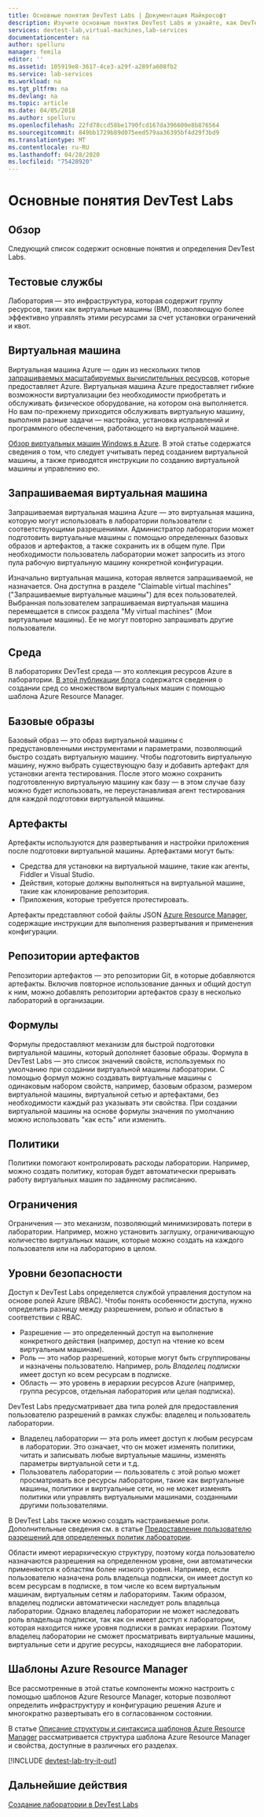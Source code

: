 ```yaml
---
title: Основные понятия DevTest Labs | Документация Майкрософт
description: Изучите основные понятия DevTest Labs и узнайте, как DevTest Labs поможет упростить создание и отслеживание виртуальных машин Azure, а также управление ими.
services: devtest-lab,virtual-machines,lab-services
documentationcenter: na
author: spelluru
manager: femila
editor: ''
ms.assetid: 105919e8-3617-4ce3-a29f-a289fa608fb2
ms.service: lab-services
ms.workload: na
ms.tgt_pltfrm: na
ms.devlang: na
ms.topic: article
ms.date: 04/05/2018
ms.author: spelluru
ms.openlocfilehash: 22fd78ccd58be1790fcd167da396600e8b876564
ms.sourcegitcommit: 849bb1729b89d075eed579aa36395bf4d29f3bd9
ms.translationtype: MT
ms.contentlocale: ru-RU
ms.lasthandoff: 04/28/2020
ms.locfileid: "75428920"
---
```

# <a name="devtest-labs-concepts"></a>Основные понятия DevTest Labs
## <a name="overview"></a>Обзор
Следующий список содержит основные понятия и определения DevTest Labs.

## <a name="labs"></a>Тестовые службы
Лаборатория — это инфраструктура, которая содержит группу ресурсов, таких как виртуальные машины (ВМ), позволяющую более эффективно управлять этими ресурсами за счет установки ограничений и квот.

## <a name="virtual-machine"></a>Виртуальная машина
Виртуальная машина Azure — один из нескольких типов [запрашиваемых масштабируемых вычислительных ресурсов](/azure/architecture/guide/technology-choices/compute-decision-tree), которые предоставляет Azure. Виртуальная машина Azure предоставляет гибкие возможности виртуализации без необходимости приобретать и обслуживать физическое оборудование, на котором она выполняется. Но вам по-прежнему приходится обслуживать виртуальную машину, выполняя разные задачи — настройка, установка исправлений и программного обеспечения, работающего на виртуальной машине.

[Обзор виртуальных машин Windows в Azure](https://docs.microsoft.com/azure/virtual-machines/virtual-machines-windows-overview). В этой статье содержатся сведения о том, что следует учитывать перед созданием виртуальной машины, а также приводятся инструкции по созданию виртуальной машины и управлению ею.

## <a name="claimable-vm"></a>Запрашиваемая виртуальная машина
Запрашиваемая виртуальная машина Azure — это виртуальная машина, которую могут использовать в лаборатории пользователи с соответствующими разрешениями. Администратор лаборатории может подготовить виртуальные машины с помощью определенных базовых образов и артефактов, а также сохранить их в общем пуле. При необходимости пользователь лаборатории может запросить из этого пула рабочую виртуальную машину конкретной конфигурации.

Изначально виртуальная машина, которая является запрашиваемой, не назначается. Она доступна в разделе "Claimable virtual machines" ("Запрашиваемые виртуальные машины") для всех пользователей. Выбранная пользователем запрашиваемая виртуальная машина перемещается в список раздела "My virtual machines" (Мои виртуальные машины). Ее не могут повторно запрашивать другие пользователи.

## <a name="environment"></a>Среда
В лабораториях DevTest среда — это коллекция ресурсов Azure в лаборатории. [В этой публикации блога](https://blogs.msdn.microsoft.com/devtestlab/2016/11/16/connect-2016-news-for-azure-devtest-labs-azure-resource-manager-template-based-environments-vm-auto-shutdown-and-more/) содержатся сведения о создании сред со множеством виртуальных машин с помощью шаблона Azure Resource Manager.

## <a name="base-images"></a>Базовые образы
Базовый образ — это образ виртуальной машины с предустановленными инструментами и параметрами, позволяющий быстро создать виртуальную машину. Чтобы подготовить виртуальную машину, нужно выбрать существующую базу и добавить артефакт для установки агента тестирования. После этого можно сохранить подготовленную виртуальную машину как базу — в этом случае базу можно будет использовать, не переустанавливая агент тестирования для каждой подготовки виртуальной машины.

## <a name="artifacts"></a>Артефакты
Артефакты используются для развертывания и настройки приложения после подготовки виртуальной машины. Артефактами могут быть:

* Средства для установки на виртуальной машине, такие как агенты, Fiddler и Visual Studio.
* Действия, которые должны выполняться на виртуальной машине, такие как клонирование репозитория.
* Приложения, которые требуется протестировать.

Артефакты представляют собой файлы JSON [Azure Resource Manager](../azure-resource-manager/management/overview.md), содержащие инструкции для выполнения развертывания и применения конфигурации.

## <a name="artifact-repositories"></a>Репозитории артефактов
Репозитории артефактов — это репозитории Git, в которые добавляются артефакты. Включив повторное использование данных и общий доступ к ним, можно добавлять репозитории артефактов сразу в несколько лабораторий в организации.

## <a name="formulas"></a>Формулы
Формулы предоставляют механизм для быстрой подготовки виртуальной машины, который дополняет базовые образы. Формула в DevTest Labs — это список значений свойств, используемых по умолчанию при создании виртуальной машины лаборатории.
С помощью формул можно создавать виртуальные машины с одинаковым набором свойств, например, базовым образом, размером виртуальной машины, виртуальной сетью и артефактами, без необходимости каждый раз указывать эти свойства. При создании виртуальной машины на основе формулы значения по умолчанию можно использовать "как есть" или изменить.

## <a name="policies"></a>Политики
Политики помогают контролировать расходы лаборатории. Например, можно создать политику, которая будет автоматически прерывать работу виртуальных машин по заданному расписанию.

## <a name="caps"></a>Ограничения
Ограничения — это механизм, позволяющий минимизировать потери в лаборатории. Например, можно установить заглушку, ограничивающую количество виртуальных машин, которые можно создать на каждого пользователя или на лабораторию в целом.

## <a name="security-levels"></a>Уровни безопасности
Доступ к DevTest Labs определяется службой управления доступом на основе ролей Azure (RBAC). Чтобы понять особенности доступа, нужно определить разницу между разрешением, ролью и областью в соответствии с RBAC.

* Разрешение — это определенный доступ на выполнение конкретного действия (например, доступ на чтение ко всем виртуальным машинам).
* Роль — это набор разрешений, которые могут быть сгруппированы и назначены пользователю. Например, роль *Владелец подписки* имеет доступ ко всем ресурсам в подписке.
* Область — это уровень в иерархии ресурсов Azure (например, группа ресурсов, отдельная лаборатория или целая подписка).

DevTest Labs предусматривает два типа ролей для предоставления пользователю разрешений в рамках службы: владелец и пользователь лаборатории.

* Владелец лаборатории — эта роль имеет доступ к любым ресурсам в лаборатории. Это означает, что он может изменять политики, читать и записывать любые виртуальные машины, изменять параметры виртуальной сети и т.д.
* Пользователь лаборатории — пользователь с этой ролью может просматривать все ресурсы лаборатории, такие как виртуальные машины, политики и виртуальные сети, но не может изменять политики или управлять виртуальными машинами, созданными другими пользователями.

В DevTest Labs также можно создать настраиваемые роли. Дополнительные сведения см. в статье [Предоставление пользователю разрешений для определенных политик лаборатории](devtest-lab-grant-user-permissions-to-specific-lab-policies.md).

Области имеют иерархическую структуру, поэтому когда пользователю назначаются разрешения на определенном уровне, они автоматически применяются к областям более низкого уровня. Например, если пользователю назначена роль владельца подписки, он имеет доступ ко всем ресурсам в подписке, в том числе ко всем виртуальным машинам, виртуальным сетям и лабораториям. Таким образом, владелец подписки автоматически наследует роль владельца лаборатории. Однако владелец лаборатории не может наследовать роль владельца подписки, так как он имеет доступ к лаборатории, которая находится ниже уровня подписки в рамках иерархии. Поэтому владелец лаборатории не сможет просматривать виртуальные машины, виртуальные сети и другие ресурсы, находящиеся вне лаборатории.

## <a name="azure-resource-manager-templates"></a>Шаблоны Azure Resource Manager
Все рассмотренные в этой статье компоненты можно настроить с помощью шаблонов Azure Resource Manager, которые позволяют определить инфраструктуру и конфигурацию решения Azure и многократно развертывать его в согласованном состоянии.

В статье [Описание структуры и синтаксиса шаблонов Azure Resource Manager](https://docs.microsoft.com/azure/azure-resource-manager/resource-group-authoring-templates#template-format) рассматривается структура шаблона Azure Resource Manager и свойства, доступные в различных его разделах.

[!INCLUDE [devtest-lab-try-it-out](../../includes/devtest-lab-try-it-out.md)]

## <a name="next-steps"></a>Дальнейшие действия
[Создание лаборатории в DevTest Labs](devtest-lab-create-lab.md)
